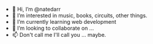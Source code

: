 - 👋 Hi, I’m @natedarr
- 👀 I’m interested in music, books, circuits, other things.
- 🌱 I’m currently learning web development
- 💞️ I’m looking to collaborate on ... 
- 📫 Don't call me I'll call you ... maybe.

